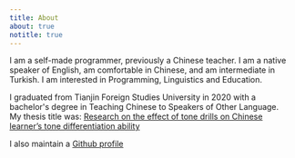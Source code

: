 ```yaml
---
title: About
about: true
notitle: true
---
```

I am a self-made programmer, previously a Chinese teacher. I am a native speaker of English, am comfortable in Chinese, and am intermediate in Turkish. I am interested in Programming, Linguistics and Education.

I graduated from Tianjin Foreign Studies University in 2020 with a bachelor's degree in Teaching Chinese to Speakers of Other Language.  
My thesis title was: [Research on the effect of tone drills on Chinese learner’s tone differentiation ability](./uploads/L16309_韩拿单_%20汉语国际教育.pdf)

I also maintain a [Github profile](https://github.com/joyfulmantis)

